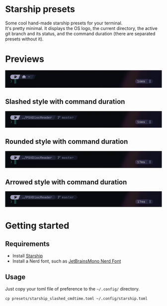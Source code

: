 # Starship presets
Some cool hand-made starship presets for your terminal.  
It's pretty minimal. It displays the OS logo, the current directory, the active git branch and its status, and the command duration (there are separated presets without it).

# Previews
![Home](./screenshots/home.png "Home")

## Slashed style with command duration
![Slashed](./screenshots/slashed.png "Slashed")

## Rounded style with command duration
![Rounded](./screenshots/rounded.png "Rounded")

## Arrowed style with command duration
![Arrowed](./screenshots/arrowed.png "Arrowed")

# Getting started
## Requirements
* Install [Starship](https://starship.rs)
* Install a Nerd font, such as [JetBrainsMono Nerd Font](https://github.com/ryanoasis/nerd-fonts)

## Usage
Just copy your toml file of preference to the `~/.config/` directory.
```
cp presets/starship_slashed_cmdtime.toml ~/.config/starship.toml
```
